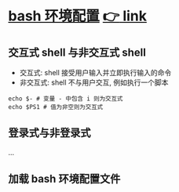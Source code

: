 # [bash 环境配置](https://github.com/SublimeCT/note/tree/master/Linux/docs/shell/2.md) [:point_right: link](http://www.cnblogs.com/f-ck-need-u/p/7417651.html)

## 交互式 shell 与非交互式 shell
- 交互式: shell 接受用户输入并立即执行输入的命令
- 非交互式: shell 不与用户交互, 例如执行一个脚本

```shell
echo $- # 变量 - 中包含 i 则为交互式
echo $PS1 # 值为非空则为交互式
```

## 登录式与非登录式
...

## 加载 bash 环境配置文件 